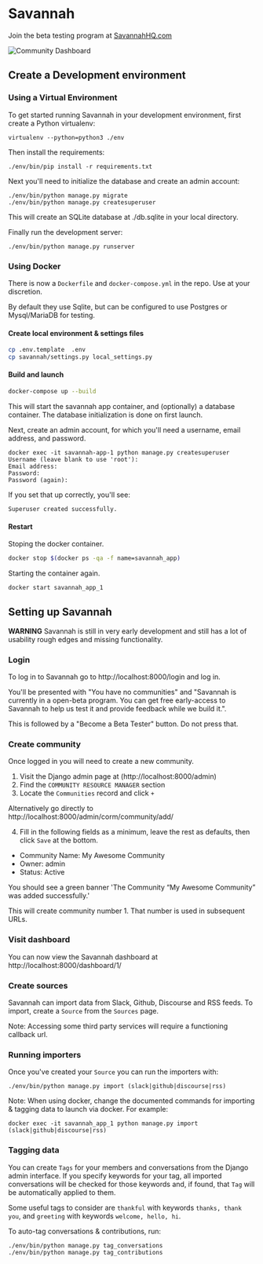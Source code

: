 # Savannah

Join the beta testing program at [SavannahHQ.com](https://savannahhq.com)

![Community Dashboard](./docs/screenshots/Dashboard.png)

## Create a Development environment

### Using a Virtual Environment

To get started running Savannah in your development environment, first create a Python virtualenv:

```
virtualenv --python=python3 ./env
```

Then install the requirements:

```
./env/bin/pip install -r requirements.txt
```

Next you'll need to initialize the database and create an admin account:

```
./env/bin/python manage.py migrate
./env/bin/python manage.py createsuperuser
```

This will create an SQLite database at ./db.sqlite in your local directory.

Finally run the development server:

```
./env/bin/python manage.py runserver
```

### Using Docker

There is now a `Dockerfile` and `docker-compose.yml` in the repo. Use at your discretion.

By default they use Sqlite, but can be configured to use Postgres or Mysql/MariaDB for testing.

#### Create local environment & settings files

```bash
cp .env.template  .env
cp savannah/settings.py local_settings.py
```


#### Build and launch

```bash
docker-compose up --build
```

This will start the savannah app container, and (optionally) a database container. The database initialization is done on first launch.

Next, create an admin account, for which you'll need a username, email address, and password.

```text
docker exec -it savannah-app-1 python manage.py createsuperuser
Username (leave blank to use 'root'):
Email address:
Password:
Password (again):
``` 

If you set that up correctly, you'll see:

```
Superuser created successfully.
```

#### Restart

Stoping the docker container.

```bash
docker stop $(docker ps -qa -f name=savannah_app)
```

Starting the container again.

```bash
docker start savannah_app_1
```

## Setting up Savannah

**WARNING** Savannah is still in very early development and still has a lot of usability rough edges and missing functionality.

### Login

To log in to Savannah go to http://localhost:8000/login and log in.

You'll be presented with "You have no communities" and "Savannah is currently in a open-beta program. You can get free early-access to Savannah to help us test it and provide feedback while we build it.".

This is followed by a "Become a Beta Tester" button. Do not press that.

### Create community

Once logged in you will need to create a new community.

1. Visit the Django admin page at (http://localhost:8000/admin)
2. Find the `COMMUNITY RESOURCE MANAGER` section
3. Locate the `Communities` record and click `+`

Alternatively go directly to http://localhost:8000/admin/corm/community/add/

4. Fill in the following fields as a minimum, leave the rest as defaults, then click `Save` at the bottom.
  - Community Name: My Awesome Community
  - Owner: admin
  - Status: Active

You should see a green banner 'The Community “My Awesome Community” was added successfully.'

This will create community number 1. That number is used in subsequent URLs.

### Visit dashboard

You can now view the Savannah dashboard at http://localhost:8000/dashboard/1/

### Create sources

Savannah can import data from Slack, Github, Discourse and RSS feeds. To import, create a `Source` from the `Sources` page.

Note: Accessing some third party services will require a functioning callback url. 

### Running importers

Once you've created your `Source` you can run the importers with:

```
./env/bin/python manage.py import (slack|github|discourse|rss)
```

Note: When using docker, change the documented commands for importing & tagging data to launch via docker. For example:

```
docker exec -it savannah_app_1 python manage.py import (slack|github|discourse|rss)
```

### Tagging data

You can create `Tags` for your members and conversations from the Django admin interface. If you specify keywords for your tag, all imported conversations will be checked for those keywords and, if found, that `Tag` will be automatically applied to them.

Some useful tags to consider are `thankful` with keywords `thanks, thank you`, and `greeting` with keywords `welcome, hello, hi`.

To auto-tag conversations & contributions, run:
```
./env/bin/python manage.py tag_conversations
./env/bin/python manage.py tag_contributions
```

